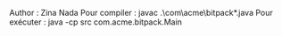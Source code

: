 Author : Zina Nada
Pour compiler : javac .\com\acme\bitpack\*.java
Pour exécuter :  java -cp src com.acme.bitpack.Main